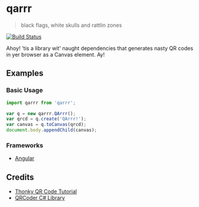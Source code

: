 # qarrr
> black flags, white skulls and rattlin zones

[![Build Status](https://travis-ci.org/seveves/qarrr.svg?branch=master)](https://travis-ci.org/seveves/qarrr)

Ahoy! 'tis a library wit' naught dependencies that generates nasty QR codes in yer browser as a Canvas element. Ay!

## Examples

### Basic Usage
```javascript
import qarrr from 'qarrr';

var q = new qarrr.QArrr();
var qrcd = q.create('QArrr!');
var canvas = q.toCanvas(qrcd);
document.body.appendChild(canvas);
```

### Frameworks
* [Angular](https://stackblitz.com/edit/angular-qarrr?ctl=1&embed=1&file=app/app.component.html&view=preview)


## Credits
* [Thonky QR Code Tutorial](https://www.thonky.com/qr-code-tutorial/introduction)
* [QRCoder C# Library](https://github.com/codebude/QRCoder)
